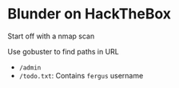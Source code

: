 # Blunder on HackTheBox

Start off with a nmap scan

Use gobuster to find paths in URL

  - `/admin`
  - `/todo.txt`: Contains `fergus` username